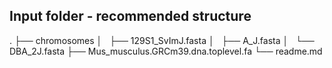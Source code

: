 ## Input folder - recommended structure
.
├── chromosomes
│   ├── 129S1_SvImJ.fasta
│   ├── A_J.fasta
│   └── DBA_2J.fasta
├── Mus_musculus.GRCm39.dna.toplevel.fa
└── readme.md


